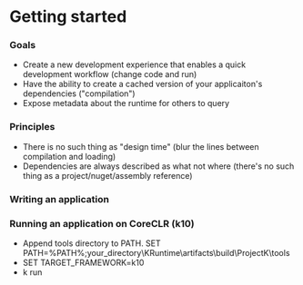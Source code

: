 # Getting started

### Goals
- Create a new development experience that enables a quick development workflow (change code and run)
- Have the ability to create a cached version of your applicaiton's dependencies ("compilation")
- Expose metadata about the runtime for others to query

### Principles
- There is no such thing as "design time" (blur the lines between compilation and loading)
- Dependencies are always described as what not where (there's no such thing as a project/nuget/assembly reference)

### Writing an application

### Running an application on CoreCLR (k10)
- Append tools directory to PATH. SET PATH=%PATH%;your_directory\KRuntime\artifacts\build\ProjectK\tools
- SET TARGET_FRAMEWORK=k10
- k run
